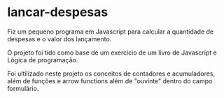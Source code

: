 # lancar-despesas
 
 Fiz um pequeno programa em Javascript para calcular a quantidade de despesas e o valor dos lançamento.

O projeto foi tido como base de um exercicio de um livro de Javascript e Lógica de programação.

Foi ultilizado neste projeto os conceitos de contadores e acumuladores, além de funções e arrow functions além de "ouvinte" dentro do campo formulário.

